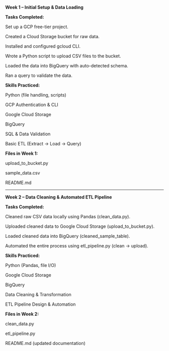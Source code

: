 **Week 1 – Initial Setup & Data Loading**

**Tasks Completed:**

Set up a GCP free-tier project.

Created a Cloud Storage bucket for raw data.

Installed and configured gcloud CLI.

Wrote a Python script to upload CSV files to the bucket.

Loaded the data into BigQuery with auto-detected schema.

Ran a query to validate the data.

**Skills Practiced:**

Python (file handling, scripts)

GCP Authentication & CLI

Google Cloud Storage

BigQuery

SQL & Data Validation

Basic ETL (Extract → Load → Query)

**Files in Week 1:**

upload_to_bucket.py

sample_data.csv

README.md



--------------------------------------------

**Week 2 – Data Cleaning & Automated ETL Pipeline**

**Tasks Completed:**

Cleaned raw CSV data locally using Pandas (clean_data.py).

Uploaded cleaned data to Google Cloud Storage (upload_to_bucket.py).

Loaded cleaned data into BigQuery (cleaned_sample_table).

Automated the entire process using etl_pipeline.py (clean → upload).

**Skills Practiced:**

Python (Pandas, file I/O)

Google Cloud Storage

BigQuery

Data Cleaning & Transformation

ETL Pipeline Design & Automation

**Files in Week 2:**

clean_data.py

etl_pipeline.py

README.md (updated documentation)

